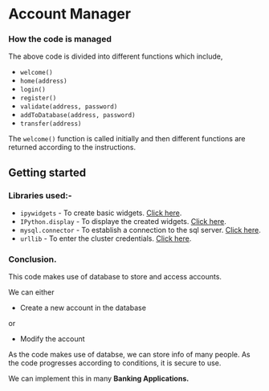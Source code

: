 # Account Manager

### How the code is managed

The above code is divided into different functions which include,
+ `welcome()`
+ `home(address)`
+ `login()`
+ `register()`
+ `validate(address, password)`
+ `addToDatabase(address, password)`
+ `transfer(address)`

The `welcome()` function is called initially and then different functions are returned according to the instructions.

## Getting started 

### Libraries used:-
+ `ipywidgets` - To create basic widgets. [Click here](https://ipywidgets.readthedocs.io/en/latest/).
+ `IPython.display` - To displaye the created widgets. [Click here](https://ipython.org/ipython-doc/dev/api/generated/IPython.display.html).
+ `mysql.connector` - To establish a connection to the sql server. [Click here](https://github.com/Yashi1011/SQL-Python).
+ `urllib` - To enter the cluster credentials. [Click here](https://docs.python.org/3/library/urllib.html).


### Conclusion.
This code makes use of database to store and access accounts.

We can either 
+ Create a new account in the database

or
+ Modify the account

As the code makes use of databse, we can store info of many people.
As the code progresses according to conditions, it is secure to use.

We can implement this in many __Banking Applications.__



